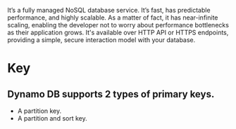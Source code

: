 It’s a fully managed NoSQL database service. It’s fast, has predictable performance, and highly scalable. As a matter of fact, it has near-infinite scaling, enabling the developer not to worry about performance bottlenecks as their application grows.
It's available over HTTP API or HTTPS endpoints, providing a simple, secure interaction model with your database.


# Key
## Dynamo DB supports 2 types of primary keys. 
- A partition key. 
- A partition and sort key.